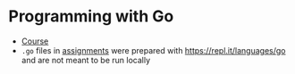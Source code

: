 # Programming with Go

- [Course](https://www.coursera.org/specializations/google-golang)
- `.go` files in [assignments](./assignments) were prepared with <https://repl.it/languages/go> and are not meant to be run locally
